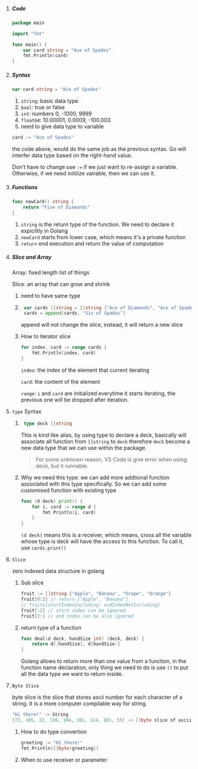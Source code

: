 1. ##### Code

    ```go
    package main
    
    import "fmt"
    
    func main() {
        var card string = "Ace of Spades"
        fmt.Println(card)
    }
    ```

2. ##### Syntax

    ```go
    var card string = "Ace of Spades"
    ```

    1. `string`: basic data type
    2. `bool`: true or false
    3. `int`: numbers 0, -1000, 9999
    4. `float64`: 10.00001, 0.0009, -100.003
    5. need to give data type to variable

    ```go
    card := "Ace of Spades"
    ```

    the code above, would do the same job as the previous syntax. Go will interfer data type based on the right-hand value.

    Don't have to change use `:=` if we just want to re-assign a variable. Otherwise, if we need initilize vairable, then we can use it.

3. ##### Functions

    ```go
    func newCard() string {
    	return "Five of Diamonds"
    }
    ```

    1. `string` is the return type of the function. We need to declare it expiclitly in Golang
    2. `newCard` starts from lower case, which means it's a private function
    3. `return` end execution and return the value of computation

4. ##### Slice and Array

    Array: fixed length list of things

    Slice: an array that can grow and shrink

    1. need to have same type

    2. ```go
        var cards []string = []string {"Ace of Diamonds", "Ace of Spades"}
        cards = append(cards, "Six of Spades")
        ```

        append will not change the slice, instead, it will return a new slice

    3. How to iterator slice

        ```go
        for index, card := range cards {
            fmt.Println(index, card)
        }
        ```

        `index`: the index of the element that current iterating

        `card`: the content of the element

        `range`: `i` and `card` are initialized everytime it starts iterating, the previous one will be  dropped after iteration.

5. `type` Syntax

    1. ```go
        type deck []string
        ```

        This is kind like alias, by using type to declare a deck, basically will associate all function from `[]string` to `deck` therefore `deck` become a new data type that we can use within the package.

        > For some unknown reason, VS Code is give error when using deck,  but it runnable.

    2. Why we need this type: we can add more addtional function associated with this type specifically. So we can add some customised function with existing type

        ```go
        func (d deck) print() {
            for i, card := range d {
                fmt.Println(i, card)
            }
        }
        ```

        `(d deck)` means this is a receiver,  which means, cross all the variable whose type is deck will have the access to this function.  To call it, use `cards.print()` 

6. `Slice` 

    zero indexed data structure in golang

    1. Sub slice

        ```go
        fruit := []string {"Apple", "Banana", "Grape", "Orange"}
        fruit[0:2] // return ["Apple", "Banana"]
        // fruits[startIndexIncluding: endIndexNotIncluding]
        fruit[:2] // start index can be ignored
        fruit[2:] // end index can be also ignored
        ```

    2. return type of a function

        ```go
        func deal(d deck, handSize int) (deck, deck) {
            return d[:handSize], d[handSize:]
        }
        ```

        Golang allows to return more than one value from a function, in the function name declaration, only thing we need to do is use `()` to put all the data type we want to return inside. 

7. `Byte Slice`

    byte slice is the slice that stores ascii number for each character of a string. It is a more computer compilable way for string. 

    ```go
    "Hi there!" -> String
    [72, 105, 32, 116, 104, 101, 114, 101, 33] -> []byte slice of ascii code.
    ```

    1. How to do type convertion

        ```go
        greeting := "Hi there!"
        fmt.Println([]byte(greeting))
        ```

    2. When to use receiver or parameter

         